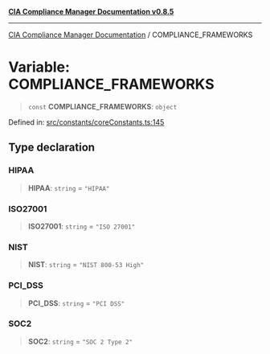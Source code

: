 [**CIA Compliance Manager Documentation v0.8.5**](../README.md)

***

[CIA Compliance Manager Documentation](../globals.md) / COMPLIANCE\_FRAMEWORKS

# Variable: COMPLIANCE\_FRAMEWORKS

> `const` **COMPLIANCE\_FRAMEWORKS**: `object`

Defined in: [src/constants/coreConstants.ts:145](https://github.com/Hack23/cia-compliance-manager/blob/eca22610f41e5f6b6c0cece88769b1ffbe9db4bd/src/constants/coreConstants.ts#L145)

## Type declaration

### HIPAA

> **HIPAA**: `string` = `"HIPAA"`

### ISO27001

> **ISO27001**: `string` = `"ISO 27001"`

### NIST

> **NIST**: `string` = `"NIST 800-53 High"`

### PCI\_DSS

> **PCI\_DSS**: `string` = `"PCI DSS"`

### SOC2

> **SOC2**: `string` = `"SOC 2 Type 2"`
